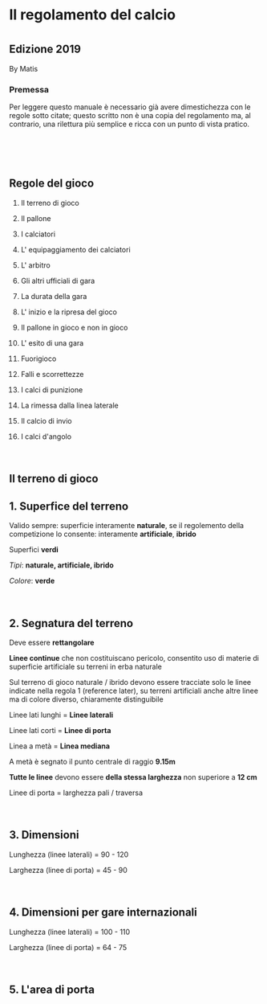 # Il regolamento del calcio

# 

## Edizione 2019

By Matis

### Premessa

Per leggere questo manuale è necessario già avere dimestichezza con le regole sotto citate; questo scritto non è una copia del regolamento ma, al contrario, una rilettura più semplice e ricca con un punto di vista pratico.

ㅤ

ㅤ

## Regole del gioco

1. Il terreno di gioco

2. Il pallone

3. I calciatori

4. L' equipaggiamento dei calciatori

5. L' arbitro

6. Gli altri ufficiali di gara

7. La durata della gara

8. L' inizio e la ripresa del gioco

9. Il pallone in gioco e non in gioco

10. L' esito di una gara

11. Fuorigioco

12. Falli e scorrettezze

13. I calci di punizione

14. La rimessa dalla linea laterale

15. Il calcio di invio

16. I calci d'angolo
    
    ㅤ

## Il terreno di gioco

## 1. Superfice del terreno

Valido sempre: superficie interamente **naturale**, se il regolemento della competizione lo consente: interamente **artificiale**, **ibrido**

Superfici **verdi**

*Tipi*: **naturale, artificiale, ibrido**

*Colore*: **verde**

ㅤ

## 2. Segnatura del terreno

Deve essere **rettangolare**

**Linee continue** che non costituiscano pericolo, consentito uso di materie di superficie artificiale su terreni in erba naturale

Sul terreno di gioco naturale / ibrido devono essere tracciate solo le linee indicate nella regola 1 (reference later), su terreni artificiali anche altre linee ma di colore diverso, chiaramente distinguibile

Linee lati lunghi = **Linee laterali**

Linee lati corti = **Linee di porta**

Linea a metà = **Linea mediana** 

A metà è segnato il punto centrale di raggio **9.15m**

**Tutte le linee** devono essere **della stessa larghezza** non superiore a **12 cm**

Linee di porta = larghezza pali / traversa

ㅤ

## 3. Dimensioni

Lunghezza (linee laterali) =  90 - 120

Larghezza (linee di porta) = 45 - 90

ㅤ

## 4. Dimensioni per gare internazionali

Lunghezza (linee laterali) = 100 - 110

Larghezza (linee di porta) = 64 - 75

ㅤ

## 5. L'area di porta
